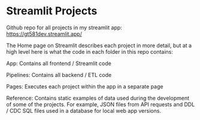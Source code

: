 # Streamlit Projects
 Github repo for all projects in my streamlit app: https://gt581dev.streamlit.app/

 The Home page on Streamlit describes each project in more detail, but at a high level here is what the code in each folder in this repo contains:

 App:
 Contains all frontend / Streamlit code

 Pipelines:
 Contains all backend / ETL code

 Pages:
 Executes each project within the app in a separate page

 Reference:
 Contains static examples of data used during the development of some of the projects. For example, JSON files from API requests and DDL / CDC SQL files used in a database for local web app versions.

